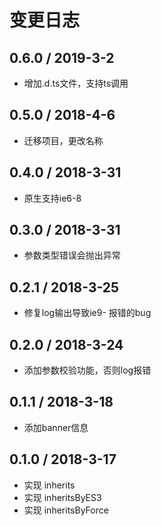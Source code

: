 # 变更日志

## 0.6.0 / 2019-3-2

- 增加.d.ts文件，支持ts调用

## 0.5.0 / 2018-4-6

- 迁移项目，更改名称

## 0.4.0 / 2018-3-31

- 原生支持ie6-8 

## 0.3.0 / 2018-3-31

- 参数类型错误会抛出异常

## 0.2.1 / 2018-3-25

- 修复log输出导致ie9- 报错的bug

## 0.2.0 / 2018-3-24

- 添加参数校验功能，否则log报错

## 0.1.1 / 2018-3-18

- 添加banner信息

## 0.1.0 / 2018-3-17

- 实现 inherits
- 实现 inheritsByES3
- 实现 inheritsByForce
